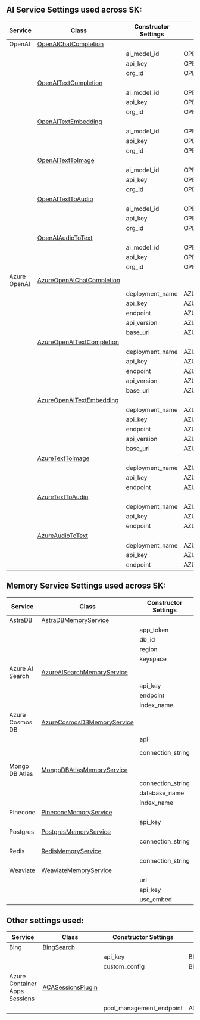 ## AI Service Settings used across SK:

| Service | Class | Constructor Settings | Environment Variable | Required? | Settings Class |
| --- | --- | --- | --- | --- | --- |
OpenAI | [OpenAIChatCompletion](../../../semantic_kernel/connectors/ai/open_ai/services/open_ai_chat_completion.py) |  |  |  | [OpenAISettings](../../../semantic_kernel/connectors/ai/open_ai/settings/open_ai_settings.py)
|  |  |  ai_model_id | OPENAI_CHAT_MODEL_ID | Yes 
|  |  |  api_key | OPENAI_API_KEY | Yes
|  |  |  org_id | OPENAI_ORG_ID | No 
|  | [OpenAITextCompletion](../../../semantic_kernel/connectors/ai/open_ai/services/open_ai_text_completion.py)
|  |  |  ai_model_id | OPENAI_TEXT_MODEL_ID | Yes
|  |  |  api_key | OPENAI_API_KEY | Yes
|  |  |  org_id | OPENAI_ORG_ID | No
|  | [OpenAITextEmbedding](../../../semantic_kernel/connectors/ai/open_ai/services/open_ai_text_embedding.py)
|  |  |  ai_model_id | OPENAI_EMBEDDING_MODEL_ID | Yes
|  |  |  api_key | OPENAI_API_KEY | Yes
|  |  |  org_id | OPENAI_ORG_ID | No
|  | [OpenAITextToImage](../../../semantic_kernel/connectors/ai/open_ai/services/open_ai_text_to_image.py)
|  |  |  ai_model_id | OPENAI_TEXT_TO_IMAGE_MODEL_ID | Yes
|  |  |  api_key | OPENAI_API_KEY | Yes
|  |  |  org_id | OPENAI_ORG_ID | No
|  | [OpenAITextToAudio](../../../semantic_kernel/connectors/ai/open_ai/services/open_ai_text_to_audio.py)
|  |  |  ai_model_id | OPENAI_TEXT_TO_AUDIO_MODEL_ID | Yes
|  |  |  api_key | OPENAI_API_KEY | Yes
|  |  |  org_id | OPENAI_ORG_ID | No
|  | [OpenAIAudioToText](../../../semantic_kernel/connectors/ai/open_ai/services/open_ai_audio_to_text.py)
|  |  |  ai_model_id | OPENAI_AUDIO_TO_TEXT_MODEL_ID | Yes
|  |  |  api_key | OPENAI_API_KEY | Yes
|  |  |  org_id | OPENAI_ORG_ID | No
Azure OpenAI | [AzureOpenAIChatCompletion](../../../semantic_kernel/connectors/ai/open_ai/services/azure_chat_completion.py) |  |  |  | [AzureOpenAISettings](../../../semantic_kernel/connectors/ai/open_ai/settings/azure_open_ai_settings.py)
| | | deployment_name | AZURE_OPENAI_CHAT_DEPLOYMENT_NAME | Yes
| | | api_key | AZURE_OPENAI_API_KEY | No
| | | endpoint | AZURE_OPENAI_ENDPOINT | Yes
| | | api_version | AZURE_OPENAI_API_VERSION | Yes
| | | base_url | AZURE_OPENAI_BASE_URL | Yes
|  | [AzureOpenAITextCompletion](../../../semantic_kernel/connectors/ai/open_ai/services/azure_text_completion.py)
| | | deployment_name | AZURE_OPENAI_TEXT_DEPLOYMENT_NAME | Yes
| | | api_key | AZURE_OPENAI_API_KEY | No
| | | endpoint | AZURE_OPENAI_ENDPOINT | Yes
| | | api_version | AZURE_OPENAI_API_VERSION | Yes
| | | base_url | AZURE_OPENAI_BASE_URL | Yes
|  | [AzureOpenAITextEmbedding](../../../semantic_kernel/connectors/ai/open_ai/services/azure_text_embedding.py)
| | | deployment_name | AZURE_OPENAI_EMBEDDING_DEPLOYMENT_NAME | Yes
| | | api_key | AZURE_OPENAI_API_KEY | No
| | | endpoint | AZURE_OPENAI_ENDPOINT | Yes
| | | api_version | AZURE_OPENAI_API_VERSION | Yes
| | | base_url | AZURE_OPENAI_BASE_URL | Yes
|  | [AzureTextToImage](../../../semantic_kernel/connectors/ai/open_ai/services/azure_text_to_image.py)
|  |  |  deployment_name | AZURE_OPENAI_TEXT_TO_IMAGE_DEPLOYMENT_NAME | Yes
|  |  |  api_key | AZURE_OPENAI_API_KEY | No
|  |  |  endpoint | AZURE_OPENAI_ENDPOINT | Yes
|  | [AzureTextToAudio](../../../semantic_kernel/connectors/ai/open_ai/services/azure_text_to_audio.py)
|  |  |  deployment_name | AZURE_OPENAI_TEXT_TO_AUDIO_DEPLOYMENT_NAME | Yes
|  |  |  api_key | AZURE_OPENAI_API_KEY | No
|  |  |  endpoint | AZURE_OPENAI_ENDPOINT | Yes
|  | [AzureAudioToText](../../../semantic_kernel/connectors/ai/open_ai/services/azure_audio_to_text.py)
|  |  |  deployment_name | AZURE_OPENAI_AUDIO_TO_TEXT_DEPLOYMENT_NAME | Yes
|  |  |  api_key | AZURE_OPENAI_API_KEY | No
|  |  |  endpoint | AZURE_OPENAI_ENDPOINT | Yes

## Memory Service Settings used across SK:

| Service | Class | Constructor Settings | Environment Variable | Required? | Settings Class |
| --- | --- | --- | --- | --- | --- |
AstraDB | [AstraDBMemoryService](../../../semantic_kernel/connectors/memory/astradb/astradb_memory_store.py) |  |  |  | [AstraDBSettings](../../../semantic_kernel/connectors/memory/astradb/astradb_settings.py)
|  |  |  app_token | ASTRADB_APP_TOKEN | Yes
| | | db_id | ASTRADB_DB_ID | Yes
|  |  |  region | ASTRADB_REGION | Yes
|  |  |  keyspace | ASTRADB_KEYSPACE | Yes
Azure AI Search | [AzureAISearchMemoryService](../../../semantic_kernel/connectors/memory/azure_cognitive_search/azure_cognitive_search_memory_store.py) |  |  |  | [AzureAISearchSettings](../../../semantic_kernel/connectors/memory/azure_cognitive_search/azure_ai_search_settings.py)
|  |  |  api_key | AZURE_AI_SEARCH_API_KEY | No
|  |  |  endpoint | AZURE_AI_SEARCH_ENDPOINT | Yes
|  |  |  index_name | AZURE_AI_SEARCH_INDEX_NAME | No
Azure Cosmos DB | [AzureCosmosDBMemoryService](../../../semantic_kernel/connectors/memory/azure_cosmosdb/azure_cosmos_db_memory_store.py) |  |  |  | [AzureCosmosDBSettings](../../../semantic_kernel/connectors/memory/azure_cosmosdb/azure_cosmosdb_settings.py)
|  |  |  api | AZURE_COSMOS_DB_API | No
|  |  |  connection_string | AZURE_COSMOS_DB_CONNECTION_STRING or AZCOSMOS_CONNSTR | No
Mongo DB Atlas | [MongoDBAtlasMemoryService](../../../semantic_kernel/connectors/memory/mongodb_atlas/mongodb_atlas_memory_store.py) |  |  |  | [MongoDBAtlasSettings](../../../semantic_kernel/connectors/memory/mongodb_atlas/mongodb_atlas_settings.py)
|  |  |  connection_string | MONGODB_ATLAS_CONNECTION_STRING | Yes
|  |  |  database_name | MONGODB_ATLAS_DATABASE_NAME | No
|  |  |  index_name | MONGODB_ATLAS_INDEX_NAME | No
Pinecone | [PineconeMemoryService](../../../semantic_kernel/connectors/memory/pinecone/pinecone_memory_store.py) |  |  |  | [PineconeSettings](../../../semantic_kernel/connectors/memory/pinecone/pinecone_settings.py)
|  |  |  api_key | PINECONE_API_KEY | Yes
Postgres | [PostgresMemoryService](../../../semantic_kernel/connectors/memory/postgres/postgres_memory_store.py) |  |  |  | [PostgresSettings](../../../semantic_kernel/connectors/memory/postgres/postgres_settings.py)
|  |  |  connection_string | POSTGRES_CONNECTION_STRING | Yes
Redis | [RedisMemoryService](../../../semantic_kernel/connectors/memory/redis/redis_memory_store.py) |  |  |  | [RedisSettings](../../../semantic_kernel/connectors/memory/redis/redis_settings.py)
| | | connection_string | REDIS_CONNECTION_STRING | Yes
Weaviate | [WeaviateMemoryService](../../../semantic_kernel/connectors/memory/weaviate/weaviate_memory_store.py) |  |  |  | [WeaviateSettings](../../../semantic_kernel/connectors/memory/weaviate/weaviate_settings.py)
|  |  |  url | WEAVIATE_URL | No
|  |  |  api_key | WEAVIATE_API_KEY | No
| | | use_embed | WEAVIATE_USE_EMBED | No

## Other settings used:

| Service | Class | Constructor Settings | Environment Variable | Required? | Settings Class |
| --- | --- | --- | --- | --- | --- |
Bing | [BingSearch](../../../semantic_kernel/connectors/search_engine/bing_connector.py) |  |  |  | [BingSettings](../../../semantic_kernel/connectors/search_engine/bing_connector_settings.py)
| | | api_key | BING_API_KEY | No
| | | custom_config | BING_CUSTOM_CONFIG | No
Azure Container Apps Sessions | [ACASessionsPlugin](../../../semantic_kernel/core_plugins/sessions_python_tool/sessions_python_plugin.py) |  |  |  | [ACASessionsSettings](../../../semantic_kernel/core_plugins/sessions_python_tool/sessions_python_settings.py)
| | | pool_management_endpoint | ACA_POOL_MANAGEMENT_ENDPOINT | Yes
